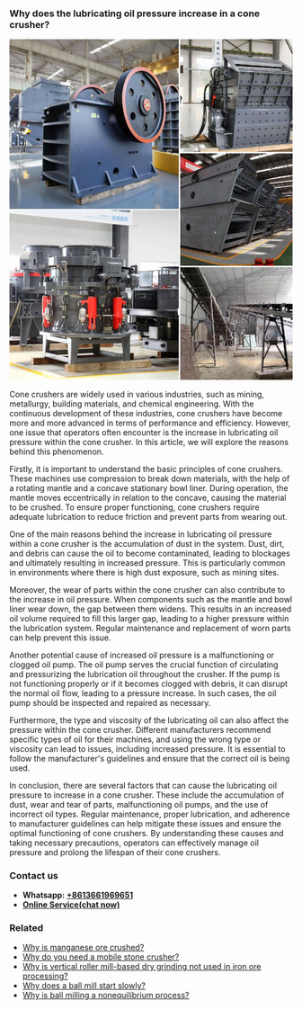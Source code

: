 <h3>Why does the lubricating oil pressure increase in a cone crusher?</h3><img src='1701671414.jpg' alt=''><p>Cone crushers are widely used in various industries, such as mining, metallurgy, building materials, and chemical engineering. With the continuous development of these industries, cone crushers have become more and more advanced in terms of performance and efficiency. However, one issue that operators often encounter is the increase in lubricating oil pressure within the cone crusher. In this article, we will explore the reasons behind this phenomenon.</p><p>Firstly, it is important to understand the basic principles of cone crushers. These machines use compression to break down materials, with the help of a rotating mantle and a concave stationary bowl liner. During operation, the mantle moves eccentrically in relation to the concave, causing the material to be crushed. To ensure proper functioning, cone crushers require adequate lubrication to reduce friction and prevent parts from wearing out.</p><p>One of the main reasons behind the increase in lubricating oil pressure within a cone crusher is the accumulation of dust in the system. Dust, dirt, and debris can cause the oil to become contaminated, leading to blockages and ultimately resulting in increased pressure. This is particularly common in environments where there is high dust exposure, such as mining sites.</p><p>Moreover, the wear of parts within the cone crusher can also contribute to the increase in oil pressure. When components such as the mantle and bowl liner wear down, the gap between them widens. This results in an increased oil volume required to fill this larger gap, leading to a higher pressure within the lubrication system. Regular maintenance and replacement of worn parts can help prevent this issue.</p><p>Another potential cause of increased oil pressure is a malfunctioning or clogged oil pump. The oil pump serves the crucial function of circulating and pressurizing the lubrication oil throughout the crusher. If the pump is not functioning properly or if it becomes clogged with debris, it can disrupt the normal oil flow, leading to a pressure increase. In such cases, the oil pump should be inspected and repaired as necessary.</p><p>Furthermore, the type and viscosity of the lubricating oil can also affect the pressure within the cone crusher. Different manufacturers recommend specific types of oil for their machines, and using the wrong type or viscosity can lead to issues, including increased pressure. It is essential to follow the manufacturer's guidelines and ensure that the correct oil is being used.</p><p>In conclusion, there are several factors that can cause the lubricating oil pressure to increase in a cone crusher. These include the accumulation of dust, wear and tear of parts, malfunctioning oil pumps, and the use of incorrect oil types. Regular maintenance, proper lubrication, and adherence to manufacturer guidelines can help mitigate these issues and ensure the optimal functioning of cone crushers. By understanding these causes and taking necessary precautions, operators can effectively manage oil pressure and prolong the lifespan of their cone crushers.</p><h3>Contact us</h3><ul><li><strong>Whatsapp:&nbsp;<a href="https://wa.me/8613661969651">+8613661969651</a></strong></li><li><a href="https://swt.shibang-china.com/?git&amp;zhl"><strong>Online Service(chat now)</strong></a></li></ul><h3>Related</h3><ul><li><a href='Why%20is%20manganese%20ore%20crushed%3F.md'>Why is manganese ore crushed?</a></li><li><a href='Why%20do%20you%20need%20a%20mobile%20stone%20crusher%3F.md'>Why do you need a mobile stone crusher?</a></li><li><a href='Why%20is%20vertical%20roller%20mill-based%20dry%20grinding%20not%20used%20in%20iron%20ore%20processing%3F.md'>Why is vertical roller mill-based dry grinding not used in iron ore processing?</a></li><li><a href='Why%20does%20a%20ball%20mill%20start%20slowly%3F.md'>Why does a ball mill start slowly?</a></li><li><a href='Why%20is%20ball%20milling%20a%20nonequilibrium%20process%3F.md'>Why is ball milling a nonequilibrium process?</a></li></ul>